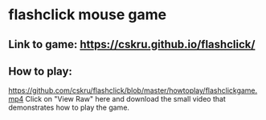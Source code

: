 # flashclick mouse game

## Link to game: https://cskru.github.io/flashclick/

## How to play: 
https://github.com/cskru/flashclick/blob/master/howtoplay/flashclickgame.mp4
Click on "View Raw" here and download the small video that demonstrates how to play the game.
